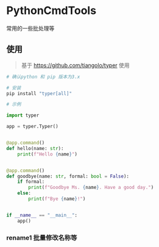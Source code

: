 # PythonCmdTools
常用的一些批处理等

## 使用

> 基于 https://github.com/tiangolo/typer 使用

```bash
# 确认python 和 pip 版本为3.x

# 安装
pip install "typer[all]"

```

```python
# 示例

import typer

app = typer.Typer()


@app.command()
def hello(name: str):
    print(f"Hello {name}")


@app.command()
def goodbye(name: str, formal: bool = False):
    if formal:
        print(f"Goodbye Ms. {name}. Have a good day.")
    else:
        print(f"Bye {name}!")


if __name__ == "__main__":
    app()
```

### rename1 批量修改名称等
